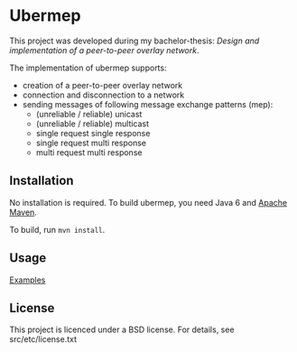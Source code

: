 Ubermep
========
This project was developed during my bachelor-thesis: _Design and implementation of a peer-to-peer overlay network_.


The implementation of ubermep supports:

* creation of a peer-to-peer overlay network
* connection and disconnection to a network
* sending messages of following message exchange patterns (mep):
  * (unreliable / reliable) unicast
  * (unreliable / reliable) multicast
  * single request single response
  * single request multi response
  * multi request multi response


Installation
------------
No installation is required. To build ubermep, you need Java 6 and [Apache Maven][maven].

To build, run `mvn install`.


Usage
-----
[Examples]


License
-------
This project is licenced under a BSD license. For details, see src/etc/license.txt

[maven]:http://maven.apache.org/
[Examples]:wiki/Examples
